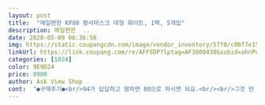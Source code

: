 ```yaml
---
layout: post 
title:  "매일편한 KF80 황사마스크 대형 화이트, 1팩, 5개입" 
description: 매일편한  ..
date: 2020-05-09 06:36:58 
img: https://static.coupangcdn.com/image/vendor_inventory/57f0/c06f7e15be752f9712db0991eed5f6d5baf5e94087f9b30ba17c0fd59841.jpg 
linkUrl: https://link.coupang.com/re/AFFSDP?lptag=AF3600438&subid=ahnPublicAsk&pageKey=1514092666&itemId=2598843403&vendorItemId=70590052335&traceid=V0-113-6b43031e20b73a00 
categories: [1024] 
color: 9E9D24 
price: 8900 
author: Ask View Shop 
cont:  "●구매후기●<br/>94가 답답하고 땀차면 80으로 하시면 되요.<br/><br/>그것 만 아니면 듸자인 밀착도 좋아요<br/>나의 개인 의견 입니다<br/>마스크는 꼭 쓰고 다니세요.<br/><br/>무심코 구매했는데 개별포장이 아니라 아쉬움<br/>숨이 편해짐.<br/> 마스크는 필수 입니다.<br/><br/>확실히 94보다 80이 숨쉬기 편하네요 빠르게 보내주셔서 감사합니다<br/>" 
---
```

